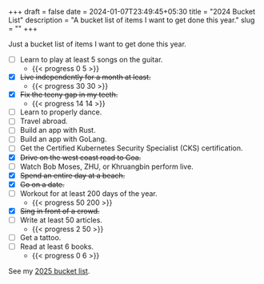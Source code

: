 +++ 
draft = false
date = 2024-01-07T23:49:45+05:30
title = "2024 Bucket List"
description = "A bucket list of items I want to get done this year."
slug = "" 
+++

Just a bucket list of items I want to get done this year.

- [ ] Learn to play at least 5 songs on the guitar.
  - {{< progress 0 5 >}}
- [X] ~~Live independently for a month at least.~~
  - {{< progress 30 30 >}}
- [X] ~~Fix the teeny gap in my teeth.~~
  - {{< progress 14 14 >}}
- [ ] Learn to properly dance.
- [ ] Travel abroad.
- [ ] Build an app with Rust.
- [ ] Build an app with GoLang.
- [ ] Get the Certified Kubernetes Security Specialist (CKS) certification.
- [X] ~~Drive on the west coast road to Goa.~~
- [ ] Watch Bob Moses, ZHU, or Khruangbin perform live.
- [X] ~~Spend an entire day at a beach.~~
- [X] ~~Go on a date.~~
- [ ] Workout for at least 200 days of the year.
  - {{< progress 50 200 >}}
- [X] ~~Sing in front of a crowd.~~
- [ ] Write at least 50 articles.
  - {{< progress 2 50 >}}
- [ ] Get a tattoo.
- [ ] Read at least 6 books.
  - {{< progress 0 6 >}}

See my [2025 bucket list](../bucket-list-2025).
